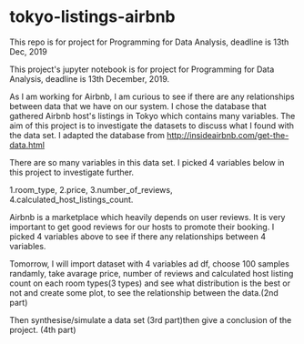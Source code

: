 # tokyo-listings-airbnb
This repo is for project for Programming for Data Analysis, deadline is 13th Dec, 2019

This project's jupyter notebook is for project for Programming for Data Analysis, deadline is 13th December, 2019.

As I am working for Airbnb, I am curious to see if there are any relationships between data that we have on our system. I chose the database that gathered Airbnb host's listings in Tokyo which contains many variables. The aim of this project is to investigate the datasets to discuss what I found with the data set.
I adapted the database from http://insideairbnb.com/get-the-data.html

There are so many variables in this data set. I picked 4 variables below in this project to investigate further.

1.room_type, 2.price, 3.number_of_reviews, 4.calculated_host_listings_count.

Airbnb is a marketplace which heavily depends on user reviews. It is very important to get good reviews for our hosts to promote their booking. I picked 4 variables above to see if there any relationships between 4 variables.

Tomorrow, I will import dataset with 4 variables ad df, choose 100 samples randamly, take avarage price, number of reviews and calculated host listing count on each room types(3 types) and see what distribution is the best or not and create some plot, to see the relationship between the data.(2nd part)

Then synthesise/simulate a data set (3rd part)then give a conclusion of the project. (4th part)
